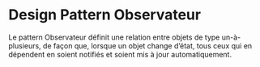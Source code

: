 # Design Pattern Observateur

Le pattern Observateur définit une relation entre objets de type un-à-plusieurs, de façon que, lorsque un objet change d’état, tous ceux qui en dépendent en soient notifiés et soient mis à jour automatiquement.
